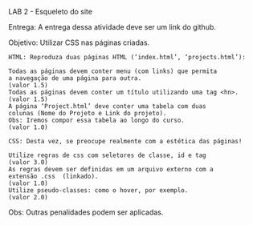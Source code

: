 LAB 2 - Esqueleto do site

Entrega: A entrega dessa atividade deve ser um link do github.

Objetivo: Utilizar CSS nas páginas criadas.

    HTML: Reproduza duas páginas HTML (‘index.html’, ‘projects.html’):

    Todas as páginas devem conter menu (com links) que permita
    a navegação de uma página para outra.                                  (valor 1.5)
    Todas as páginas devem conter um título utilizando uma tag <hn>. (valor 1.5)
    A página ‘Project.html’ deve conter uma tabela com duas
    colunas (Nome do Projeto e Link do projeto).
    Obs: Iremos compor essa tabela ao longo do curso.                  (valor 1.0)

    CSS: Desta vez, se preocupe realmente com a estética das páginas!

    Utilize regras de css com seletores de classe, id e tag                 (valor 3.0)
    As regras devem ser definidas em um arquivo externo com a
    extensão .css  (linkado).                                                 (valor 1.0)
    Utilize pseudo-classes: como o hover, por exemplo.                 (valor 2.0)

Obs: Outras penalidades podem ser aplicadas.

